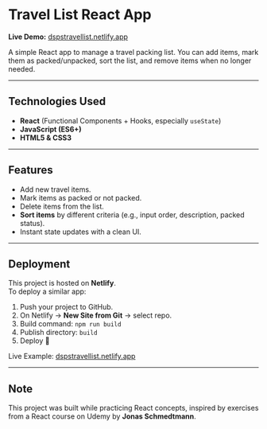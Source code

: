 # Travel List React App

**Live Demo:** [dspstravellist.netlify.app](https://dspstravellist.netlify.app/)

A simple React app to manage a travel packing list. You can add items, mark them as packed/unpacked, sort the list, and remove items when no longer needed.

---

## Technologies Used

- **React** (Functional Components + Hooks, especially `useState`)
- **JavaScript (ES6+)**
- **HTML5 & CSS3**

---

## Features

- Add new travel items.
- Mark items as packed or not packed.
- Delete items from the list.
- **Sort items** by different criteria (e.g., input order, description, packed status).
- Instant state updates with a clean UI.

---

## Deployment

This project is hosted on **Netlify**.  
To deploy a similar app:
1. Push your project to GitHub.  
2. On Netlify → **New Site from Git** → select repo.  
3. Build command: `npm run build`  
4. Publish directory: `build`  
5. Deploy 🚀  

Live Example: [dspstravellist.netlify.app](https://dspstravellist.netlify.app/)

---

## Note

This project was built while practicing React concepts, inspired by exercises from a React course on Udemy by **Jonas Schmedtmann**.  

